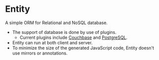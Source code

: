 # Entity


A simple ORM for Relational and NoSQL database.

* The support of database is done by use of plugins.
    * Current plugins include [Couchbase](https://github.com/rikulo/couchclient) and [PostgreSQL](https://github.com/xxgreg/postgresql).
* Entity can run at both client and server.
* To minimize the size of the generated JavaScript code, Entity doesn't use mirrors or annotations.
